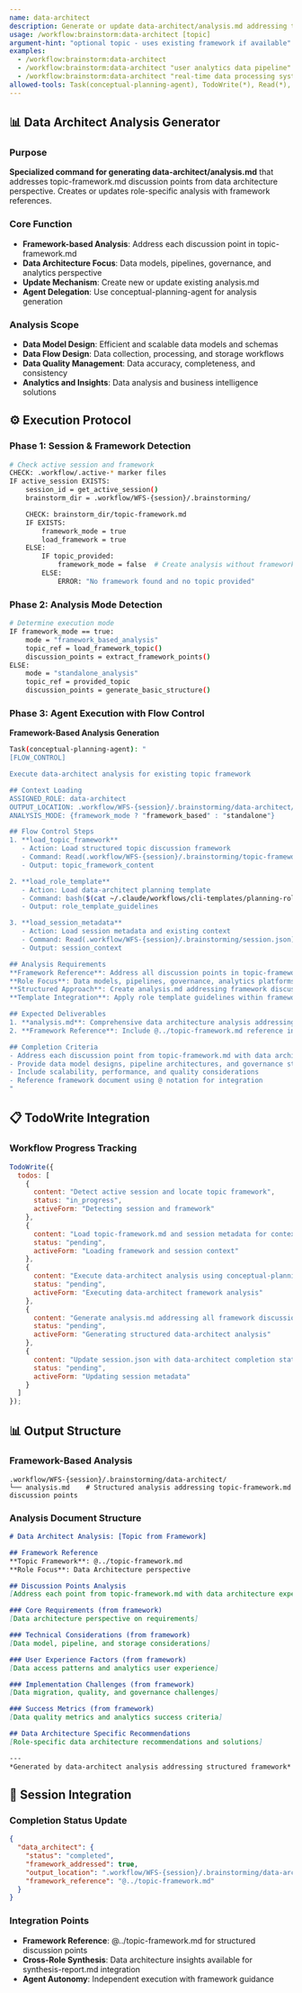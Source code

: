 ```yaml
---
name: data-architect
description: Generate or update data-architect/analysis.md addressing topic-framework discussion points
usage: /workflow:brainstorm:data-architect [topic]
argument-hint: "optional topic - uses existing framework if available"
examples:
  - /workflow:brainstorm:data-architect
  - /workflow:brainstorm:data-architect "user analytics data pipeline"
  - /workflow:brainstorm:data-architect "real-time data processing system"
allowed-tools: Task(conceptual-planning-agent), TodoWrite(*), Read(*), Write(*)
---
```


## 📊 **Data Architect Analysis Generator**

### Purpose
**Specialized command for generating data-architect/analysis.md** that addresses topic-framework.md discussion points from data architecture perspective. Creates or updates role-specific analysis with framework references.

### Core Function
- **Framework-based Analysis**: Address each discussion point in topic-framework.md
- **Data Architecture Focus**: Data models, pipelines, governance, and analytics perspective
- **Update Mechanism**: Create new or update existing analysis.md
- **Agent Delegation**: Use conceptual-planning-agent for analysis generation

### Analysis Scope
- **Data Model Design**: Efficient and scalable data models and schemas
- **Data Flow Design**: Data collection, processing, and storage workflows
- **Data Quality Management**: Data accuracy, completeness, and consistency
- **Analytics and Insights**: Data analysis and business intelligence solutions

## ⚙️ **Execution Protocol**

### Phase 1: Session & Framework Detection
```bash
# Check active session and framework
CHECK: .workflow/.active-* marker files
IF active_session EXISTS:
    session_id = get_active_session()
    brainstorm_dir = .workflow/WFS-{session}/.brainstorming/

    CHECK: brainstorm_dir/topic-framework.md
    IF EXISTS:
        framework_mode = true
        load_framework = true
    ELSE:
        IF topic_provided:
            framework_mode = false  # Create analysis without framework
        ELSE:
            ERROR: "No framework found and no topic provided"
```

### Phase 2: Analysis Mode Detection
```bash
# Determine execution mode
IF framework_mode == true:
    mode = "framework_based_analysis"
    topic_ref = load_framework_topic()
    discussion_points = extract_framework_points()
ELSE:
    mode = "standalone_analysis"
    topic_ref = provided_topic
    discussion_points = generate_basic_structure()
```

### Phase 3: Agent Execution with Flow Control
**Framework-Based Analysis Generation**

```bash
Task(conceptual-planning-agent): "
[FLOW_CONTROL]

Execute data-architect analysis for existing topic framework

## Context Loading
ASSIGNED_ROLE: data-architect
OUTPUT_LOCATION: .workflow/WFS-{session}/.brainstorming/data-architect/
ANALYSIS_MODE: {framework_mode ? "framework_based" : "standalone"}

## Flow Control Steps
1. **load_topic_framework**
   - Action: Load structured topic discussion framework
   - Command: Read(.workflow/WFS-{session}/.brainstorming/topic-framework.md)
   - Output: topic_framework_content

2. **load_role_template**
   - Action: Load data-architect planning template
   - Command: bash($(cat ~/.claude/workflows/cli-templates/planning-roles/data-architect.md))
   - Output: role_template_guidelines

3. **load_session_metadata**
   - Action: Load session metadata and existing context
   - Command: Read(.workflow/WFS-{session}/.brainstorming/session.json)
   - Output: session_context

## Analysis Requirements
**Framework Reference**: Address all discussion points in topic-framework.md from data architecture perspective
**Role Focus**: Data models, pipelines, governance, analytics platforms
**Structured Approach**: Create analysis.md addressing framework discussion points
**Template Integration**: Apply role template guidelines within framework structure

## Expected Deliverables
1. **analysis.md**: Comprehensive data architecture analysis addressing all framework discussion points
2. **Framework Reference**: Include @../topic-framework.md reference in analysis

## Completion Criteria
- Address each discussion point from topic-framework.md with data architecture expertise
- Provide data model designs, pipeline architectures, and governance strategies
- Include scalability, performance, and quality considerations
- Reference framework document using @ notation for integration
"
```

## 📋 **TodoWrite Integration**

### Workflow Progress Tracking
```javascript
TodoWrite({
  todos: [
    {
      content: "Detect active session and locate topic framework",
      status: "in_progress",
      activeForm: "Detecting session and framework"
    },
    {
      content: "Load topic-framework.md and session metadata for context",
      status: "pending",
      activeForm: "Loading framework and session context"
    },
    {
      content: "Execute data-architect analysis using conceptual-planning-agent with FLOW_CONTROL",
      status: "pending",
      activeForm: "Executing data-architect framework analysis"
    },
    {
      content: "Generate analysis.md addressing all framework discussion points",
      status: "pending",
      activeForm: "Generating structured data-architect analysis"
    },
    {
      content: "Update session.json with data-architect completion status",
      status: "pending",
      activeForm: "Updating session metadata"
    }
  ]
});
```

## 📊 **Output Structure**

### Framework-Based Analysis
```
.workflow/WFS-{session}/.brainstorming/data-architect/
└── analysis.md    # Structured analysis addressing topic-framework.md discussion points
```

### Analysis Document Structure
```markdown
# Data Architect Analysis: [Topic from Framework]

## Framework Reference
**Topic Framework**: @../topic-framework.md
**Role Focus**: Data Architecture perspective

## Discussion Points Analysis
[Address each point from topic-framework.md with data architecture expertise]

### Core Requirements (from framework)
[Data architecture perspective on requirements]

### Technical Considerations (from framework)
[Data model, pipeline, and storage considerations]

### User Experience Factors (from framework)
[Data access patterns and analytics user experience]

### Implementation Challenges (from framework)
[Data migration, quality, and governance challenges]

### Success Metrics (from framework)
[Data quality metrics and analytics success criteria]

## Data Architecture Specific Recommendations
[Role-specific data architecture recommendations and solutions]

---
*Generated by data-architect analysis addressing structured framework*
```

## 🔄 **Session Integration**

### Completion Status Update
```json
{
  "data_architect": {
    "status": "completed",
    "framework_addressed": true,
    "output_location": ".workflow/WFS-{session}/.brainstorming/data-architect/analysis.md",
    "framework_reference": "@../topic-framework.md"
  }
}
```

### Integration Points
- **Framework Reference**: @../topic-framework.md for structured discussion points
- **Cross-Role Synthesis**: Data architecture insights available for synthesis-report.md integration
- **Agent Autonomy**: Independent execution with framework guidance